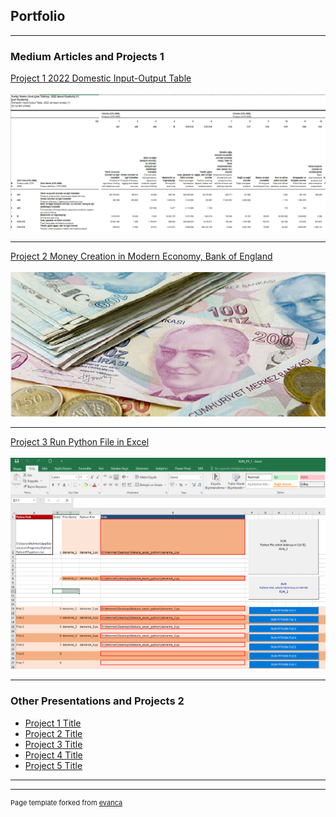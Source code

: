 ## Portfolio

---

### Medium Articles and Projects 1 

[Project 1 2022 Domestic Input-Output Table](/sample_page)
<br><br>
<img src="images/Resim_1.png?raw=true"/>

---
[Project 2 Money Creation in Modern Economy, Bank of England](/pdf/modern_economy_money.pdf)
<br><br>
<img src="images/banknot_1.png?raw=true"/>

---
[Project 3 Run Python File in Excel](/excel_file/RUN_PY_1.xlsm)
<br><br>
<img src="images/Eng_V1.png?raw=true"/>

---

### Other Presentations and Projects 2

- [Project 1 Title](http://example.com/)
- [Project 2 Title](http://example.com/)
- [Project 3 Title](http://example.com/)
- [Project 4 Title](http://example.com/)
- [Project 5 Title](http://example.com/)

---




---
<p style="font-size:11px">Page template forked from <a href="https://github.com/evanca/quick-portfolio">evanca</a></p>
<!-- Remove above link if you don't want to attibute -->
